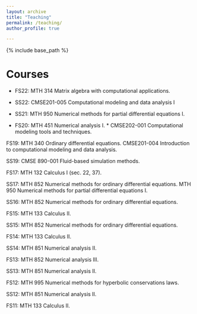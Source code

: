 ```yaml
---
layout: archive
title: "Teaching"
permalink: /teaching/
author_profile: true

---
```


{% include base_path %}

Courses
======
* FS22: MTH 314 Matrix algebra with computational applications.

* SS22: CMSE201-005  Computational modeling and data analysis I   

* SS21: MTH 950 Numerical methods for partial differential equations I.    

* FS20: MTH 451 Numerical analysis I. 
        * CMSE202-001 Computational modeling tools and techniques.

FS19: MTH 340 Ordinary differential equations. 
      CMSE201-004 Introduction to computational modeling and data analysis.

SS19: CMSE 890-001 Fluid-based simulation methods.

FS17: MTH 132 Calculus I (sec. 22, 37).

SS17: MTH 852 Numerical methods for ordinary differential equations.  MTH 950 Numerical methods for partial differential equations I.

SS16: MTH 852 Numerical methods for ordinary differential equations.

FS15: MTH 133 Calculus II.

SS15: MTH 852 Numerical methods for ordinary differential equations.

FS14: MTH 133 Calculus II.

SS14: MTH 851 Numerical analysis II.

FS13: MTH 852 Numerical analysis III.

SS13: MTH 851 Numerical analysis II.

FS12: MTH 995 Numerical methods for hyperbolic conservations laws.

SS12: MTH 851 Numerical analysis II.

FS11: MTH 133 Calculus II.

